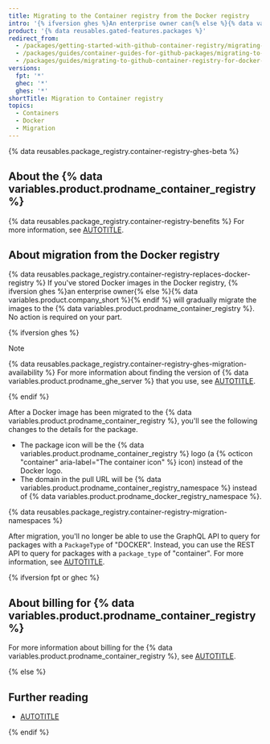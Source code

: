 ```yaml
---
title: Migrating to the Container registry from the Docker registry
intro: '{% ifversion ghes %}An enterprise owner can{% else %}{% data variables.product.company_short %} will{% endif %} migrate Docker images previously stored in the Docker registry on {% data variables.product.github %} to the {% data variables.product.prodname_container_registry %}.'
product: '{% data reusables.gated-features.packages %}'
redirect_from:
  - /packages/getting-started-with-github-container-registry/migrating-to-github-container-registry-for-docker-images
  - /packages/guides/container-guides-for-github-packages/migrating-to-github-container-registry-for-docker-images
  - /packages/guides/migrating-to-github-container-registry-for-docker-images
versions:
  fpt: '*'
  ghec: '*'
  ghes: '*'
shortTitle: Migration to Container registry
topics:
  - Containers
  - Docker
  - Migration
---
```


{% data reusables.package_registry.container-registry-ghes-beta %}

## About the {% data variables.product.prodname_container_registry %}

{% data reusables.package_registry.container-registry-benefits %} For more information, see [AUTOTITLE](/packages/working-with-a-github-packages-registry/working-with-the-container-registry).

## About migration from the Docker registry

{% data reusables.package_registry.container-registry-replaces-docker-registry %} If you've stored Docker images in the Docker registry, {% ifversion ghes %}an enterprise owner{% else %}{% data variables.product.company_short %}{% endif %} will gradually migrate the images to the {% data variables.product.prodname_container_registry %}. No action is required on your part.

{% ifversion ghes %}

> [!NOTE]
> {% data reusables.package_registry.container-registry-ghes-migration-availability %} For more information about finding the version of {% data variables.product.prodname_ghe_server %} that you use, see [AUTOTITLE](/get-started/learning-about-github/about-versions-of-github-docs#github-enterprise-server).

{% endif %}

After a Docker image has been migrated to the {% data variables.product.prodname_container_registry %}, you'll see the following changes to the details for the package.

* The package icon will be the {% data variables.product.prodname_container_registry %} logo (a {% octicon "container" aria-label="The container icon" %} icon) instead of the Docker logo.
* The domain in the pull URL will be {% data variables.product.prodname_container_registry_namespace %} instead of {% data variables.product.prodname_docker_registry_namespace %}.

{% data reusables.package_registry.container-registry-migration-namespaces %}

After migration, you'll no longer be able to use the GraphQL API to query for packages with a `PackageType` of "DOCKER". Instead, you can use the REST API to query for packages with a `package_type` of "container". For more information, see [AUTOTITLE](/rest/packages).

{% ifversion fpt or ghec %}

## About billing for {% data variables.product.prodname_container_registry %}

For more information about billing for the {% data variables.product.prodname_container_registry %}, see [AUTOTITLE](/billing/managing-billing-for-github-packages/about-billing-for-github-packages).

{% else %}

## Further reading

* [AUTOTITLE](/admin/packages/migrating-your-enterprise-to-the-container-registry-from-the-docker-registry)

{% endif %}
